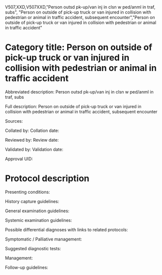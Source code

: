 V507,XXD,V507XXD,"Person outsd pk-up/van inj in clsn w ped/anml in traf, subs", "Person on outside of pick-up truck or van injured in collision with pedestrian or animal in traffic accident, subsequent encounter","Person on outside of pick-up truck or van injured in collision with pedestrian or animal in traffic accident"
# Category title: Person on outside of pick-up truck or van injured in collision with pedestrian or animal in traffic accident

Abbreviated description: Person outsd pk-up/van inj in clsn w ped/anml in traf, subs

Full description: Person on outside of pick-up truck or van injured in collision with pedestrian or animal in traffic accident, subsequent encounter

Sources:

Collated by:
Collation date:

Reviewed by:
Review date:

Validated by:
Validation date:

Approval UID:

# Protocol description

Presenting conditions:

History capture guidelines:

General examination guidelines:

Systemic examination guidelines:

Possible differential diagnoses with links to related protocols:

Symptomatic / Palliative management:

Suggested diagnostic tests:

Management:

Follow-up guidelines:
